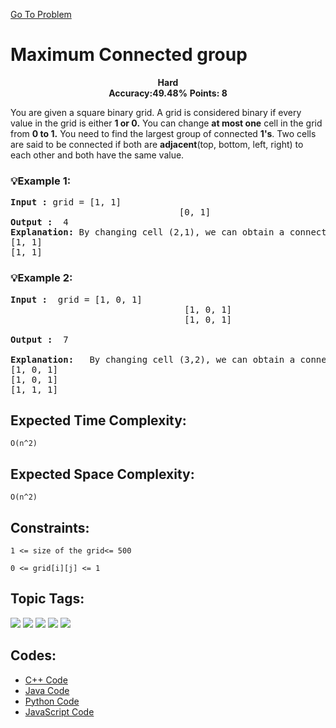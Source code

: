  [Go To Problem](https://www.geeksforgeeks.org/problems/maximum-connected-group/1)
# Maximum Connected group

<div align="center">
  <strong>Hard</strong>    
</div>
<div align="center">
       <strong>Accuracy:49.48%</strong>    
               <strong>Points: 8</strong>
</div>

You are given a square binary grid. A grid is considered binary if every value in the grid is either <strong>1 or 0.</strong> You can change <strong>at most one</strong> cell in the grid from <strong>0 to 1.</strong> You need to find the largest group of connected <strong> 1's</strong>. Two cells are said to be connected if both are <strong>adjacent</strong>(top, bottom, left, right) to each other and both have the same value.
### 💡Example 1:
<pre>
<strong>Input :</strong> grid = [1, 1]
                                [0, 1]
<strong>Output :</strong>  4
<strong>Explanation: </strong>By changing cell (2,1), we can obtain a connected group of 4 1's
[1, 1]
[1, 1]
</pre>

### 💡Example 2:

<pre>
<strong>Input :</strong>  grid = [1, 0, 1]
                                 [1, 0, 1]
                                 [1, 0, 1]

<strong>Output :</strong>  7

<strong>Explanation: </strong>  By changing cell (3,2), we can obtain a connected group of 7 1's
[1, 0, 1]
[1, 0, 1]
[1, 1, 1]
</pre>


## Expected Time Complexity:
```O(n^2)```
## Expected Space Complexity: 
```O(n^2)```

## Constraints: 
```1 <= size of the grid<= 500```

```0 <= grid[i][j] <= 1```


## Topic Tags:
<p align="left">
<a href="https://www.geeksforgeeks.org/explore/?category[]=Algorithms"><img src="https://img.shields.io/badge/Algorithms-100000?style=flat&logo=&logoColor=FFFFFF&labelColor=32CD32&color=32CD32" /></a>
<a href="https://www.geeksforgeeks.org/explore/?category[]=BFS"><img src="https://img.shields.io/badge/BFS-100000?style=flat&logo=&logoColor=FFFFFF&labelColor=4B0082&color=4B0082" /></a>
<a href="https://www.geeksforgeeks.org/explore/?category[]=Graph"><img src="https://img.shields.io/badge/Graph-100000?style=flat&logo=&logoColor=FFFFFF&labelColor=800080&color=800080" /></a>
<a href="https://www.geeksforgeeks.org/explore/?category[]=DFS"><img src="https://img.shields.io/badge/DFS-100000?style=flat&logo=&logoColor=FFFFFF&labelColor=006400&color=006400" /></a>
<a href="https://www.geeksforgeeks.org/explore/?category[]=Data%20Structures"><img src="https://img.shields.io/badge/Data%20Structures-100000?style=flat&logo=&logoColor=FFFFFF&labelColor=1E90FF&color=1E90FF" /></a>
</p>


## Codes:
  - [C++ Code](https://github.com/HackResist/GeeksForGeeks-POTD/blob/main/July%202024/11-07-2024/Maximum%20Connected%20group.cpp) 
 - [Java Code](https://github.com/HackResist/GeeksForGeeks-POTD/blob/main/July%202024/11-07-2024/Maximum%20Connected%20group.java)
 - [Python Code](https://github.com/HackResist/GeeksForGeeks-POTD/blob/main/July%202024/11-07-2024/Maximum%20Connected%20group.py)
 - [JavaScript Code](https://github.com/HackResist/GeeksForGeeks-POTD/blob/main/July%202024/11-07-2024/Maximum%20Connected%20group.js)
